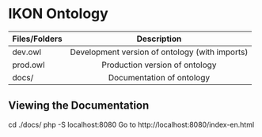 IKON Ontology
===================

| Files/Folders | Description                                    |
| ------------- |:----------------------------------------------:|
| dev.owl       | Development version of ontology (with imports) |
| prod.owl      | Production version of ontology                 |
| docs/         | Documentation of ontology                      |

Viewing the Documentation
-------------------------

cd ./docs/
php -S localhost:8080
Go to http://localhost:8080/index-en.html
